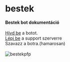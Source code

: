# bestek
**Bestek bot dokumentáció**<br><br>
[Hívd be](https://discord.com/oauth2/authorize?client_id=819533102920499255) a botot.<br>
[Lépj be](https://discord.gg/Zjn6vfZUHf) a support szerverre<br>
Szavazz a botra.(hamarosan)<br><br>
![bestekpfp](https://github.com/user-attachments/assets/8aeb699c-d426-4975-bf5d-13e9a4fbc76a)
